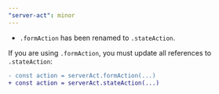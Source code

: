 ```yaml
---
"server-act": minor
---
```


- `.formAction` has been renamed to `.stateAction`.

If you are using `.formAction`, you must update all references to `.stateAction`:

```diff
- const action = serverAct.formAction(...)
+ const action = serverAct.stateAction(...)
```
